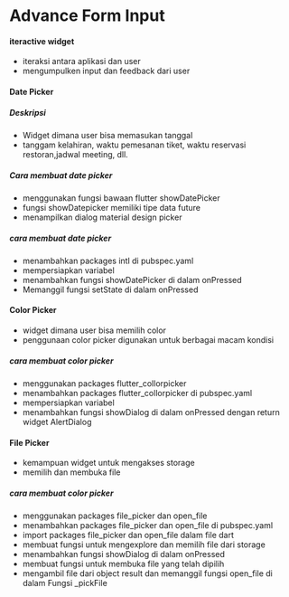 # Advance Form Input

#### iteractive widget
- iteraksi antara aplikasi dan user
- mengumpulken input dan feedback dari user

#### Date Picker

##### Deskripsi 
- Widget dimana user bisa memasukan tanggal
- tanggam kelahiran, waktu pemesanan tiket, waktu reservasi restoran,jadwal meeting, dll.

##### Cara membuat date picker
- menggunakan fungsi bawaan flutter showDatePicker
- fungsi showDatepicker memiliki tipe data future
- menampilkan dialog material design picker

##### cara membuat date picker
- menambahkan packages intl di pubspec.yaml
- mempersiapkan variabel
- menambahkan fungsi showDatePicker di dalam onPressed
- Memanggil fungsi setState di dalam onPressed

#### Color Picker
- widget dimana user bisa memilih color 
- penggunaan color picker digunakan untuk berbagai macam kondisi

##### cara membuat color picker
- menggunakan packages flutter_collorpicker
- menambahkan packages flutter_collorpicker di pubspec.yaml
- mempersiapkan variabel
- menambahkan fungsi showDialog di dalam onPressed dengan return widget AlertDialog

#### File Picker
- kemampuan widget untuk mengakses storage
- memilih dan membuka file

##### cara membuat color picker
- menggunakan packages file_picker dan open_file 
- menambahkan packages file_picker dan open_file di pubspec.yaml
- import packages file_picker dan open_file dalam file dart
- membuat fungsi untuk mengexplore dan memilih file dari storage
- menambahkan fungsi showDialog di dalam onPressed 
- membuat fungsi untuk membuka file yang telah dipilih
- mengambil file dari object result dan memanggil fungsi open_file di dalam Fungsi _pickFile

